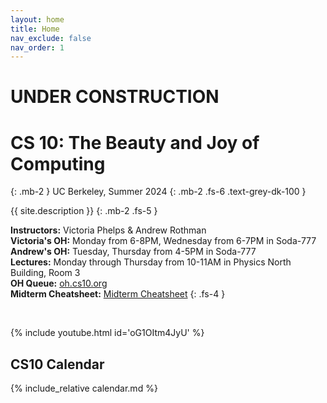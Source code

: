 ```yaml
---
layout: home
title: Home
nav_exclude: false
nav_order: 1
---
```

# UNDER CONSTRUCTION
# **CS 10: The Beauty and Joy of Computing**
{: .mb-2 }
UC Berkeley, Summer 2024
{: .mb-2 .fs-6 .text-grey-dk-100 }

{{ site.description }}
{: .mb-2 .fs-5 }

**Instructors:** Victoria Phelps & Andrew Rothman<br/>
**Victoria's OH:** Monday from 6-8PM, Wednesday from 6-7PM in Soda-777<br/>
**Andrew's OH:** Tuesday, Thursday from 4-5PM in Soda-777<br/>
**Lectures:** Monday through Thursday from 10-11AM in Physics North Building, Room 3<br/>
**OH Queue:** <a href="https://oh.cs10.org/"> oh.cs10.org</a><br/>
**Midterm Cheatsheet:** <a href="https://docs.google.com/document/d/1_VL-eUljVhNZc845Ciz6wOM5LipNzx8QX_w5PZvanlg/edit"> Midterm Cheatsheet</a>
{: .fs-4 }

<br/>

{% include youtube.html id='oG1OItm4JyU' %}

<!-- <br/>

<div class="d-flex">  
  <div class="flex-justify-start" style="flex-grow: 1">
  {% if site.announcements %}
    {{ site.announcements.last }}
  {% endif %}
  </div>
  <div class="float-right">
    <img src="/sp22/assets/images/alonzo.png" alt="Alonzo, the CS10 Mascot" />
  </div>
</div>
<div style="flex-grow: 0">
  <a href="{{ site.baseurl }}/announcements" class="btn btn-outline">Previous Announcemnts</a>
</div> -->

## CS10 Calendar

{% include_relative calendar.md %}
